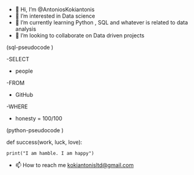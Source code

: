 - 👋 Hi, I’m @AntoniosKokiantonis
- 👀 I’m interested in Data science
- 🌱 I’m currently learning Python , SQL and whatever is related to data analysis
- 💞️ I’m looking to collaborate on Data driven projects

(sql-pseudocode )

-SELECT 

 - people

-FROM

 - GitHub
 
-WHERE

 - honesty = 100/100

(python-pseudocode )

def success(work, luck, love):

    print("I am hamble. I am happy")

- 📫 How to reach me kokiantonisltd@gmail.com

<!---
AntoniosKokiantonis/AntoniosKokiantonis is a ✨ special ✨ repository because its `README.md` (this file) appears on your GitHub profile.
You can click the Preview link to take a look at your changes.
--->
